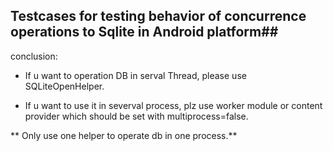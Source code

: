 ## Testcases for testing behavior of concurrence operations to Sqlite in Android platform##

conclusion:

* If u want to operation DB in serval Thread, please use SQLiteOpenHelper.

* If u want to use it in severval process, plz use worker module or content provider which should be set with multiprocess=false.

** Only use one helper to operate db in one process.**



